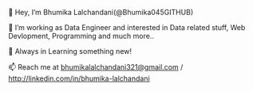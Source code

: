 👋 Hey, I’m Bhumika Lalchandani(@Bhumika045GITHUB)

👀 I’m working as Data Engineer and interested in Data related stuff, Web Devlopment, Programming and much more..

🌱 Always in Learning something new!

📫 Reach me at bhumikalalchandani321@gmail.com / http://linkedin.com/in/bhumika-lalchandani

<!---
Bhumika045GITHUB/Bhumika045GITHUB is a ✨ special ✨ repository because its `README.md` (this file) appears on your GitHub profile.
You can click the Preview link to take a look at your changes.
--->
